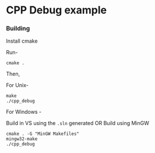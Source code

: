 # CPP Debug example

### Building

Install cmake

Run-
```
cmake .
```

Then,

For Unix-

```
make
./cpp_debug
```

For Windows -

Build in VS using the `.sln` generated
OR Build using MinGW
```
cmake . -G "MinGW Makefiles"
mingw32-make
./cpp_debug
```